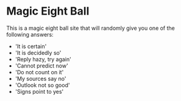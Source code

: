 # Magic Eight Ball

This is a magic eight ball site that will randomly give you one of the following answers:

- 'It is certain'
- 'It is decidedly so'
- 'Reply hazy, try again'
- 'Cannot predict now'
- 'Do not count on it'
- 'My sources say no'
- 'Outlook not so good'
- 'Signs point to yes'
